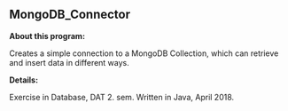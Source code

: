 ## MongoDB_Connector

**About this program:**

Creates a simple connection to a MongoDB Collection, which can retrieve and insert data in different ways.

**Details:**

Exercise in Database, DAT 2. sem. Written in Java, April 2018.
